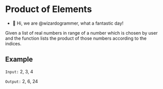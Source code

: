 # Product of Elements
- 👋 Hi, we are @wizardogrammer, what a fantastic day!

Given a list of real numbers in range of a number which is chosen by user and the function lists the product of those numbers according to the indices.

## Example

`Input:` 2, 3, 4

`Output:` 2, 6, 24

